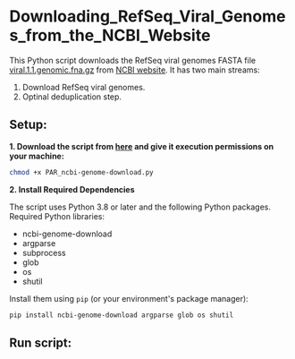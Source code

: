 # Downloading_RefSeq_Viral_Genomes_from_the_NCBI_Website

This Python script downloads the RefSeq viral genomes FASTA file [viral.1.1.genomic.fna.gz](https://ftp.ncbi.nlm.nih.gov/refseq/release/viral/viral.1.1.genomic.fna.gz) from [NCBI website](https://ftp.ncbi.nlm.nih.gov/refseq/release/viral/). It has two main streams:
1. Download RefSeq viral genomes.
2. Optinal deduplication step.

## **Setup:**

**1. Download the script from [here](https://github.com/agudeloromero/Download_fasta_NCBI/blob/main/ViralGenomes_ncbi-genome-download/PAR_ncbi-genome-download.py) and give it execution permissions on your machine:**
```bash
chmod +x PAR_ncbi-genome-download.py
```

**2. Install Required Dependencies**

The script uses Python 3.8 or later and the following Python packages. Required Python libraries:
* ncbi-genome-download
* argparse
* subprocess
* glob
* os
* shutil

Install them using `pip` (or your environment's package manager):
``` bash
pip install ncbi-genome-download argparse glob os shutil
```

## **Run script:**
